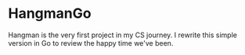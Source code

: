 # HangmanGo
Hangman is the very first project in my CS journey. I rewrite this simple version in Go to review the happy time we've been. 
